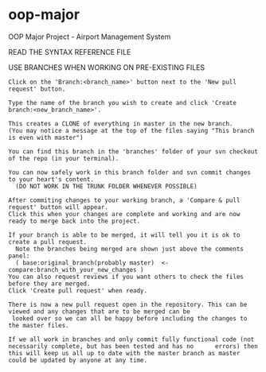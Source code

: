 # oop-major
OOP Major Project - Airport Management System

READ THE SYNTAX REFERENCE FILE

USE BRANCHES WHEN WORKING ON PRE-EXISTING FILES

    Click on the 'Branch:<branch_name>' button next to the 'New pull request' button.
    
    Type the name of the branch you wish to create and click 'Create branch:<new_branch_name>'.
    
    This creates a CLONE of everything in master in the new branch.
    (You may notice a message at the top of the files saying "This branch is even with master")
    
    You can find this branch in the 'branches' folder of your svn checkout of the repo (in your terminal).
    
    You can now safely work in this branch folder and svn commit changes to your heart's content.
      (DO NOT WORK IN THE TRUNK FOLDER WHENEVER POSSIBLE)
      
    After commiting changes to your working branch, a 'Compare & pull request' button will appear.
    Click this when your changes are complete and working and are now ready to merge back into the project.
    
    If your branch is able to be merged, it will tell you it is ok to create a pull request.
      Note the branches being merged are shown just above the comments panel:
      ( base:original_branch(probably master)  <-  compare:branch_with_your_new_changes )
    You can also request reviews if you want others to check the files before they are merged.
    Click 'Create pull request' when ready.
    
    There is now a new pull request open in the repository. This can be viewed and any changes that are to be merged can be
     looked over so we can all be happy before including the changes to the master files.
    
    If we all work in branches and only commit fully functional code (not necessarily complete, but has been tested and has no      errors) then this will keep us all up to date with the master branch as master could be updated by anyone at any time.

